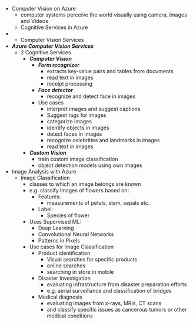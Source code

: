 - Computer Vision on Azure
  - computer systems perceive the world visually using camera, Images and Videos
  - Cognitive Services in Azure
-   - Computer Vision Services
- ***Azure Computer Vision Services***
  - 2 Cognitive Services
    - ***Computer Vision***
      - ***Form recognizer***
        - extracts key-value pairs and tables from documents
        - read text in images
        - receipt processing
      - ***Face detector***
        - recognize and detect face in images
      - Use cases
        - interpret images and suggest captions
        - Suggest tags for images
        - categorize images
        - identify objects in images
        - detect faces in images
        - recognize celebrities and landmarks in images
        - read text in images
    - ***Custom Vision***
      - train custom image classification
      - object detection models using own images
- Image Analysis with Azure
  - Image Classification
    - classes to which an image belongs are known
    - e.g. classify images of flowers based on:
      - Features:
        - measurements of petals, stem, sepals etc.
      - Label:
        - Species of flower
    - Uses Supervised ML:
      - Deep Learning
      - Convolutional Neural Networks
      - Patterns in Pixels
    - Use cases for Image Classification
      - Product identification
        - Visual searches for specific products
        - online searches
        - searching in store in mobile
      - Disaster Investigation
        - evaluating infrastructure from disaster preparation efforts
        - e.g. aerial surveillance and classification of bridges
      - Medical diagnosis
        - evaluating images from x-rays, MRIs, CT scans
        - and classify specific issues as cancerous tumors or other medical conditions
